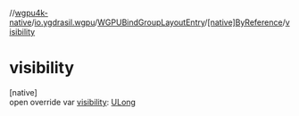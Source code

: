 //[wgpu4k-native](../../../../index.md)/[io.ygdrasil.wgpu](../../index.md)/[WGPUBindGroupLayoutEntry](../index.md)/[[native]ByReference](index.md)/[visibility](visibility.md)

# visibility

[native]\
open override var [visibility](visibility.md): [ULong](https://kotlinlang.org/api/core/kotlin-stdlib/kotlin/-u-long/index.html)